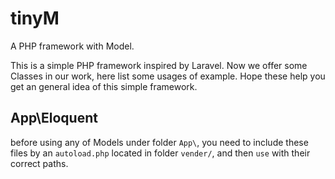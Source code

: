 # tinyM
A PHP framework with Model.

This is a simple PHP framework inspired by Laravel. Now we offer some Classes in our work, here list some usages of example. Hope these help you get an general idea of this simple framework.

## App\Eloquent

before using any of Models under folder `App\`, you need to include these files by an `autoload.php` located in folder `vender/`, and then `use` with their correct paths.